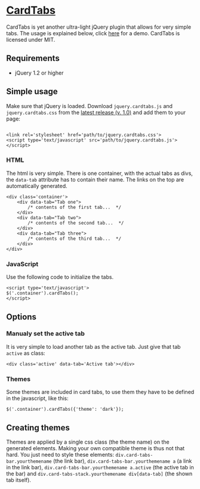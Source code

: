 
# [CardTabs](https://cardtabs.js.org)
CardTabs is yet another ultra-light jQuery plugin that allows for very simple tabs. The usage is explained below, click [here](https://cardtabs.js.org) for a demo. CardTabs is licensed under MIT. 

## Requirements
* jQuery 1.2 or higher

## Simple usage

Make sure that jQuery is loaded. Download `jquery.cardtabs.js` and `jquery.cardtabs.css` from the [latest release (v. 1.0)](https://github.com/blekerfeld/CardTabs/releases/tag/v1.0) and add them to your page:

```

<link rel='stylesheet' href='path/to/jquery.cardtabs.css'>
<script type='text/javascript' src='path/to/jquery.cardtabs.js'></script>

```

### HTML 

The html is very simple. There is one container, with the actual tabs as divs, the `data-tab` attribute has to contain their name. The links on the top are automatically generated.



```
<div class='container'>
    <div data-tab="Tab one">
    	/* contents of the first tab...  */
    </div>
    <div data-tab="Tab two">
        /* contents of the second tab...  */
    </div>
    <div data-tab="Tab three">
        /* contents of the third tab...  */
    </div>
</div>

```

### JavaScript

Use the following code to initialize the tabs.

```
<script type='text/javascript'>
$('.container').cardTabs();
</script>
```

## Options

### Manualy set the active tab
It is very simple to load another tab as the active tab. Just give that tab `active` as class:

```
<div class='active' data-tab='Active tab'></div>
```

### Themes
Some themes are included in card tabs, to use them they have to be defined in the javascript, like this:

```
$('.container').cardTabs({'theme': 'dark'});
```

## Creating themes

Themes are applied by a single css class (the theme name) on the generated elements. Making your own compatible theme is thus not that hard. You just need to style these elements: `div.card-tabs-bar.yourthemename` (the link bar), `div.card-tabs-bar.yourthemename a` (a link in the link bar), `div.card-tabs-bar.yourthemename a.active` (the active tab in the bar) and `div.card-tabs-stack.yourthemename div[data-tab]` (the shown tab itself).
